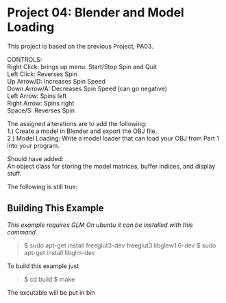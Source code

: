 Project 04: Blender and Model Loading
========================================
This project is based on the previous Project, PA03.
    
CONTROLS:    
Right Click: brings up menu: Start/Stop Spin and Quit    
Left Click: Reverses Spin    
Up Arrow/D: Increases Spin Speed    
Down Arrow/A: Decreases Spin Speed (can go negative)    
Left Arrow: Spins left    
Right Arrow: Spins right    
Space/S: Reverses Spin    
    
The assigned alterations are to add the following:    
1.) Create a model in Blender and export the OBJ file.    
2.) Model Loading: Write a model loader that can load your OBJ from Part 1 into your program.    
    
Should have added:    
An object class for storing the model matrices, buffer indices, and display stuff.    
    
The following is still true:    
    
Building This Example
---------------------

*This example requires GLM*
*On ubuntu it can be installed with this command*

>$ sudo apt-get install freeglut3-dev freeglut3 libglew1.6-dev
>$ sudo apt-get install libglm-dev

To build this example just 

>$ cd build
>$ make

The excutable will be put in bin
